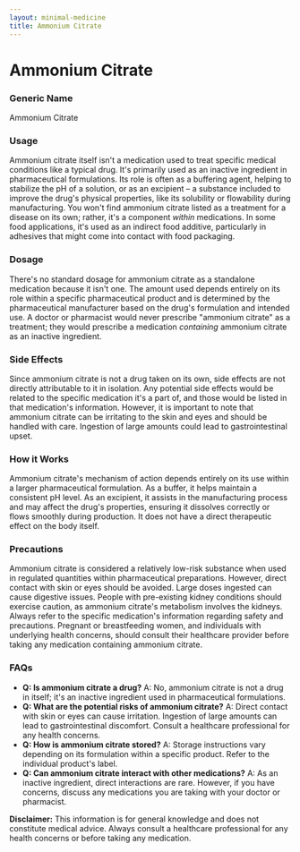 ```yaml
---
layout: minimal-medicine
title: Ammonium Citrate
---
```


# Ammonium Citrate
### Generic Name
Ammonium Citrate

### Usage
Ammonium citrate itself isn't a medication used to treat specific medical conditions like a typical drug.  It's primarily used as an inactive ingredient in pharmaceutical formulations.  Its role is often as a buffering agent, helping to stabilize the pH of a solution, or as an excipient – a substance included to improve the drug's physical properties, like its solubility or flowability during manufacturing.  You won't find ammonium citrate listed as a treatment for a disease on its own; rather, it's a component *within* medications.  In some food applications, it's used as an indirect food additive, particularly in adhesives that might come into contact with food packaging.

### Dosage
There's no standard dosage for ammonium citrate as a standalone medication because it isn't one.  The amount used depends entirely on its role within a specific pharmaceutical product and is determined by the pharmaceutical manufacturer based on the drug's formulation and intended use.  A doctor or pharmacist would never prescribe "ammonium citrate" as a treatment; they would prescribe a medication *containing* ammonium citrate as an inactive ingredient.

### Side Effects
Since ammonium citrate is not a drug taken on its own, side effects are not directly attributable to it in isolation.  Any potential side effects would be related to the specific medication it's a part of, and those would be listed in that medication's information.  However, it is important to note that ammonium citrate can be irritating to the skin and eyes and should be handled with care.  Ingestion of large amounts could lead to gastrointestinal upset.

### How it Works
Ammonium citrate's mechanism of action depends entirely on its use within a larger pharmaceutical formulation. As a buffer, it helps maintain a consistent pH level.  As an excipient, it assists in the manufacturing process and may affect the drug's properties, ensuring it dissolves correctly or flows smoothly during production.  It does not have a direct therapeutic effect on the body itself.

### Precautions
Ammonium citrate is considered a relatively low-risk substance when used in regulated quantities within pharmaceutical preparations. However, direct contact with skin or eyes should be avoided.  Large doses ingested can cause digestive issues.  People with pre-existing kidney conditions should exercise caution, as ammonium citrate's metabolism involves the kidneys.  Always refer to the specific medication's information regarding safety and precautions.  Pregnant or breastfeeding women, and individuals with underlying health concerns, should consult their healthcare provider before taking any medication containing ammonium citrate.


### FAQs

* **Q: Is ammonium citrate a drug?** A: No, ammonium citrate is not a drug in itself; it's an inactive ingredient used in pharmaceutical formulations.
* **Q: What are the potential risks of ammonium citrate?** A:  Direct contact with skin or eyes can cause irritation.  Ingestion of large amounts can lead to gastrointestinal discomfort.  Consult a healthcare professional for any health concerns.
* **Q: How is ammonium citrate stored?** A: Storage instructions vary depending on its formulation within a specific product. Refer to the individual product's label.
* **Q:  Can ammonium citrate interact with other medications?** A:  As an inactive ingredient, direct interactions are rare. However, if you have concerns, discuss any medications you are taking with your doctor or pharmacist.

**Disclaimer:** This information is for general knowledge and does not constitute medical advice. Always consult a healthcare professional for any health concerns or before taking any medication.
